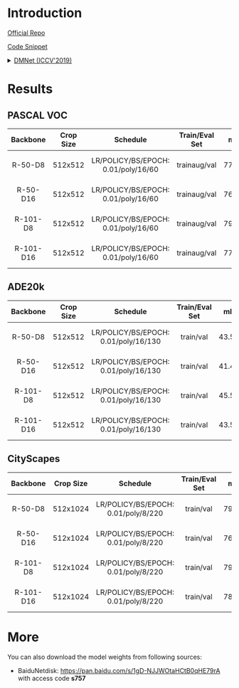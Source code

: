 # Introduction

<a href="https://github.com/Junjun2016/DMNet">Official Repo</a>

<a href="https://github.com/SegmentationBLWX/sssegmentation/tree/main/ssseg/modules/models/dmnet">Code Snippet</a>

<details>
<summary align="left"><a href="https://openaccess.thecvf.com/content_ICCV_2019/papers/He_Dynamic_Multi-Scale_Filters_for_Semantic_Segmentation_ICCV_2019_paper.pdf">DMNet (ICCV'2019)</a></summary>

```latex
@InProceedings{He_2019_ICCV,
    author = {He, Junjun and Deng, Zhongying and Qiao, Yu},
    title = {Dynamic Multi-Scale Filters for Semantic Segmentation},
    booktitle = {Proceedings of the IEEE/CVF International Conference on Computer Vision (ICCV)},
    month = {October},
    year = {2019}
}
```

</details>


# Results

## PASCAL VOC
| Backbone  | Crop Size  | Schedule                             | Train/Eval Set  | mIoU   | Download                                                                                                                                                                                                                                                                                                                                                                                 |
| :-:       | :-:        | :-:                                  | :-:             | :-:    | :-:                                                                                                                                                                                                                                                                                                                                                                                      |
| R-50-D8   | 512x512    | LR/POLICY/BS/EPOCH: 0.01/poly/16/60  | trainaug/val    | 77.38% | [cfg](https://raw.githubusercontent.com/SegmentationBLWX/sssegmentation/main/ssseg/configs/dmnet/dmnet_resnet50os8_voc.py) &#124; [model](https://github.com/SegmentationBLWX/modelstore/releases/download/ssseg_dmnet/dmnet_resnet50os8_voc_train.pth) &#124; [log](https://github.com/SegmentationBLWX/modelstore/releases/download/ssseg_dmnet/dmnet_resnet50os8_voc_train.log)       |
| R-50-D16  | 512x512    | LR/POLICY/BS/EPOCH: 0.01/poly/16/60  | trainaug/val    | 76.70% | [cfg](https://raw.githubusercontent.com/SegmentationBLWX/sssegmentation/main/ssseg/configs/dmnet/dmnet_resnet50os16_voc.py) &#124; [model](https://github.com/SegmentationBLWX/modelstore/releases/download/ssseg_dmnet/dmnet_resnet50os16_voc_train.pth) &#124; [log](https://github.com/SegmentationBLWX/modelstore/releases/download/ssseg_dmnet/dmnet_resnet50os16_voc_train.log)    |
| R-101-D8  | 512x512    | LR/POLICY/BS/EPOCH: 0.01/poly/16/60  | trainaug/val    | 79.15% | [cfg](https://raw.githubusercontent.com/SegmentationBLWX/sssegmentation/main/ssseg/configs/dmnet/dmnet_resnet101os8_voc.py) &#124; [model](https://github.com/SegmentationBLWX/modelstore/releases/download/ssseg_dmnet/dmnet_resnet101os8_voc_train.pth) &#124; [log](https://github.com/SegmentationBLWX/modelstore/releases/download/ssseg_dmnet/dmnet_resnet101os8_voc_train.log)    |
| R-101-D16 | 512x512    | LR/POLICY/BS/EPOCH: 0.01/poly/16/60  | trainaug/val    | 77.76% | [cfg](https://raw.githubusercontent.com/SegmentationBLWX/sssegmentation/main/ssseg/configs/dmnet/dmnet_resnet101os16_voc.py) &#124; [model](https://github.com/SegmentationBLWX/modelstore/releases/download/ssseg_dmnet/dmnet_resnet101os16_voc_train.pth) &#124; [log](https://github.com/SegmentationBLWX/modelstore/releases/download/ssseg_dmnet/dmnet_resnet101os16_voc_train.log) |

## ADE20k
| Backbone  | Crop Size  | Schedule                             | Train/Eval Set  | mIoU   | Download                                                                                                                                                                                                                                                                                                                                                                                          |
| :-:       | :-:        | :-:                                  | :-:             | :-:    | :-:                                                                                                                                                                                                                                                                                                                                                                                               |
| R-50-D8   | 512x512    | LR/POLICY/BS/EPOCH: 0.01/poly/16/130 | train/val       | 43.54% | [cfg](https://raw.githubusercontent.com/SegmentationBLWX/sssegmentation/main/ssseg/configs/dmnet/dmnet_resnet50os8_ade20k.py) &#124; [model](https://github.com/SegmentationBLWX/modelstore/releases/download/ssseg_dmnet/dmnet_resnet50os8_ade20k_train.pth) &#124; [log](https://github.com/SegmentationBLWX/modelstore/releases/download/ssseg_dmnet/dmnet_resnet50os8_ade20k_train.log)       |
| R-50-D16  | 512x512    | LR/POLICY/BS/EPOCH: 0.01/poly/16/130 | train/val       | 41.43% | [cfg](https://raw.githubusercontent.com/SegmentationBLWX/sssegmentation/main/ssseg/configs/dmnet/dmnet_resnet50os16_ade20k.py) &#124; [model](https://github.com/SegmentationBLWX/modelstore/releases/download/ssseg_dmnet/dmnet_resnet50os16_ade20k_train.pth) &#124; [log](https://github.com/SegmentationBLWX/modelstore/releases/download/ssseg_dmnet/dmnet_resnet50os16_ade20k_train.log)    |
| R-101-D8  | 512x512    | LR/POLICY/BS/EPOCH: 0.01/poly/16/130 | train/val       | 45.53% | [cfg](https://raw.githubusercontent.com/SegmentationBLWX/sssegmentation/main/ssseg/configs/dmnet/dmnet_resnet101os8_ade20k.py) &#124; [model](https://github.com/SegmentationBLWX/modelstore/releases/download/ssseg_dmnet/dmnet_resnet101os8_ade20k_train.pth) &#124; [log](https://github.com/SegmentationBLWX/modelstore/releases/download/ssseg_dmnet/dmnet_resnet101os8_ade20k_train.log)    |
| R-101-D16 | 512x512    | LR/POLICY/BS/EPOCH: 0.01/poly/16/130 | train/val       | 43.53% | [cfg](https://raw.githubusercontent.com/SegmentationBLWX/sssegmentation/main/ssseg/configs/dmnet/dmnet_resnet101os16_ade20k.py) &#124; [model](https://github.com/SegmentationBLWX/modelstore/releases/download/ssseg_dmnet/dmnet_resnet101os16_ade20k_train.pth) &#124; [log](https://github.com/SegmentationBLWX/modelstore/releases/download/ssseg_dmnet/dmnet_resnet101os16_ade20k_train.log) |

## CityScapes
| Backbone  | Crop Size  | Schedule                             | Train/Eval Set  | mIoU   | Download                                                                                                                                                                                                                                                                                                                                                                                                      |
| :-:       | :-:        | :-:                                  | :-:             | :-:    | :-:                                                                                                                                                                                                                                                                                                                                                                                                           |
| R-50-D8   | 512x1024   | LR/POLICY/BS/EPOCH: 0.01/poly/8/220  | train/val       | 79.17% | [cfg](https://raw.githubusercontent.com/SegmentationBLWX/sssegmentation/main/ssseg/configs/dmnet/dmnet_resnet50os8_cityscapes.py) &#124; [model](https://github.com/SegmentationBLWX/modelstore/releases/download/ssseg_dmnet/dmnet_resnet50os8_cityscapes_train.pth) &#124; [log](https://github.com/SegmentationBLWX/modelstore/releases/download/ssseg_dmnet/dmnet_resnet50os8_cityscapes_train.log)       |
| R-50-D16  | 512x1024   | LR/POLICY/BS/EPOCH: 0.01/poly/8/220  | train/val       | 76.43% | [cfg](https://raw.githubusercontent.com/SegmentationBLWX/sssegmentation/main/ssseg/configs/dmnet/dmnet_resnet50os16_cityscapes.py) &#124; [model](https://github.com/SegmentationBLWX/modelstore/releases/download/ssseg_dmnet/dmnet_resnet50os16_cityscapes_train.pth) &#124; [log](https://github.com/SegmentationBLWX/modelstore/releases/download/ssseg_dmnet/dmnet_resnet50os16_cityscapes_train.log)    |
| R-101-D8  | 512x1024   | LR/POLICY/BS/EPOCH: 0.01/poly/8/220  | train/val       | 79.90% | [cfg](https://raw.githubusercontent.com/SegmentationBLWX/sssegmentation/main/ssseg/configs/dmnet/dmnet_resnet101os8_cityscapes.py) &#124; [model](https://github.com/SegmentationBLWX/modelstore/releases/download/ssseg_dmnet/dmnet_resnet101os8_cityscapes_train.pth) &#124; [log](https://github.com/SegmentationBLWX/modelstore/releases/download/ssseg_dmnet/dmnet_resnet101os8_cityscapes_train.log)    |
| R-101-D16 | 512x1024   | LR/POLICY/BS/EPOCH: 0.01/poly/8/220  | train/val       | 78.09% | [cfg](https://raw.githubusercontent.com/SegmentationBLWX/sssegmentation/main/ssseg/configs/dmnet/dmnet_resnet101os16_cityscapes.py) &#124; [model](https://github.com/SegmentationBLWX/modelstore/releases/download/ssseg_dmnet/dmnet_resnet101os16_cityscapes_train.pth) &#124; [log](https://github.com/SegmentationBLWX/modelstore/releases/download/ssseg_dmnet/dmnet_resnet101os16_cityscapes_train.log) |


# More
You can also download the model weights from following sources:
- BaiduNetdisk: https://pan.baidu.com/s/1gD-NJJWOtaHCtB0qHE79rA with access code **s757**